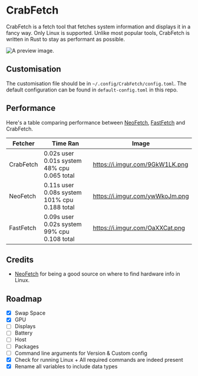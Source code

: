 # CrabFetch
CrabFetch is a fetch tool that fetches system information and displays it in a fancy way. Only Linux is supported.
Unlike most popular tools, CrabFetch is written in Rust to stay as performant as possible.

![A preview image.](https://i.imgur.com/dJTl6SU.png)

## Customisation
The customisation file should be in `~/.config/CrabFetch/config.toml`. The default configuration can be found in `default-config.toml` in this repo.

## Performance
Here's a table comparing performance between [NeoFetch](https://github.com/dylanaraps/neofetch), [FastFetch](https://github.com/fastfetch-cli/fastfetch) and CrabFetch.

| **Fetcher** | **Time Ran**                                 | **Image**                       |
| ----------- | -------------------------------------------- | ------------------------------- |
| CrabFetch   | 0.02s user 0.01s system 48% cpu 0.065 total  | https://i.imgur.com/9GkW1LK.png |
| NeoFetch    | 0.11s user 0.08s system 101% cpu 0.188 total | https://i.imgur.com/ywWkoJm.png |
| FastFetch   | 0.09s user 0.02s system 99% cpu 0.108 total  | https://i.imgur.com/OaXXCat.png |

## Credits
- [NeoFetch](https://github.com/dylanaraps/neofetch) for being a good source on where to find hardware info in Linux.

## Roadmap
- [x] Swap Space
- [x] GPU
- [ ] Displays
- [ ] Battery
- [ ] Host
- [ ] Packages
- [ ] Command line arguments for Version & Custom config
- [x] Check for running Linux + All required commands are indeed present
- [x] Rename all variables to include data types
